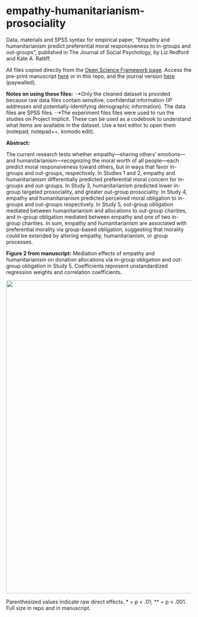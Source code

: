 # empathy-humanitarianism-prosociality

Data, materials and SPSS syntax for empirical paper, "Empathy and humanitarianism predict preferential moral responsiveness to in-groups and out-groups", published in The Journal of Social Psychology, by Liz Redford and Kate A. Ratliff.

All files copied directly from the <a href = "https://osf.io/ygy5e/">Open Science Framework page</a>. Access the pre-print manuscript <a href = "https://lizredford.weebly.com/uploads/4/9/3/2/49329541/rr.emp.hum.groupmoral.pdf">here</a> or in this repo, and the journal version <a href = "https://www.tandfonline.com/doi/abs/10.1080/00224545.2017.1412933?journalCode=vsoc20">here</a> (paywalled).

<b>Notes on using these files:</b>
⋅⋅*Only the cleaned dataset is provided because raw data files contain sensitive, confidential information (IP addresses and potentially-identifying demographic information). The data files are SPSS files.
⋅⋅*The experiment files files were used to run the studies on Project Implicit. These can be used as a codebook to understand what items are available in the dataset. Use a text editor to open them (notepad, notepad++, komodo edit).

<b>Abstract:</b>

The current research tests whether empathy—sharing others’ emotions—and humanitarianism—recognizing the moral worth of all people—each predict moral responsiveness toward others, but in ways that favor in-groups and out-groups, respectively. In
Studies 1 and 2, empathy and humanitarianism differentially predicted preferential moral concern for in-groups and out-groups. In Study 3, humanitarianism predicted lower in-group targeted prosociality, and greater out-group prosociality. In Study 4, empathy and humanitarianism predicted perceived moral obligation to in-groups and out-groups respectively. In Study 5, out-group obligation mediated between humanitarianism and allocations to out-group charities, and in-group obligation mediated between empathy and one of two in-group charities. In sum, empathy and humanitarianism are associated with preferential morality via group-based obligation, suggesting that morality could be extended by altering empathy, humanitarianism, or group processes.

<b>Figure 2 from manuscript:</b> Mediation effects of empathy and humanitarianism on donation allocations via in-group obligation and out-group obligation in Study 5. Coefficients represent unstandardized regression weights and correlation coefficients. 

<img src="https://github.com/lizredford/empathy-humanitarianism-prosociality/raw/master/emp.pathmodels.png" width="850">

Parenthesized values indicate raw direct effects. * = p < .01; ** = p < .001. Full size in repo and in manuscript.
